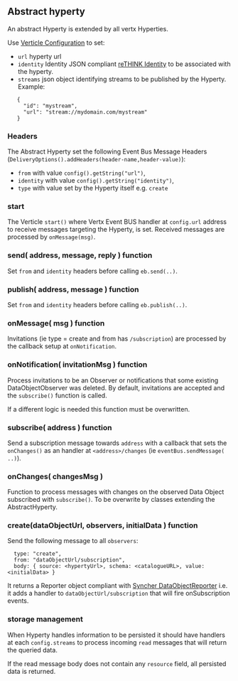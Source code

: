 ## Abstract hyperty

An abstract Hyperty is extended by all vertx Hyperties.

Use [Verticle Configuration](http://vertx.io/docs/vertx-core/java/#_passing_configuration_to_a_verticle) to set:

* `url` hyperty url
* `identity` Identity JSON compliant [reTHINK Identity](https://rethink-project.github.io/specs/datamodel/core/user-identity/readme/) to be associated with the hyperty.
* `streams` json object identifying streams to be published by the Hyperty. Example:

```
   {
     "id": "mystream",
     "url": "stream://mydomain.com/mystream"
   }
```
### Headers

The Abstract Hyperty set the following Event Bus Message Headers (`DeliveryOptions().addHeaders(header-name,header-value)`):

* `from` with value `config().getString("url")`,
* `identity` with value `config().getString("identity")`,
* `type` with value set by the Hyperty itself e.g. `create`

### start

The Verticle `start()` where Vertx Event BUS handler at `config.url` address to receive messages targeting the Hyperty, is set. Received messages are processed by `onMessage(msg)`.

### send( address, message, reply ) function

Set `from` and `identity` headers before calling `eb.send(..)`.

### publish( address, message ) function

Set `from` and `identity` headers before calling `eb.publish(..)`.

### onMessage( msg ) function

Invitations (ie type = create and from has `/subscription`) are processed by the callback setup at `onNotification`.

### onNotification( invitationMsg ) function

Process invitations to be an Observer or notifications that some existing DataObjectObserver was deleted. By default, invitations are accepted and the `subscribe()` function is called.

If a different logic is needed this function must be overwritten.

### subscribe( address ) function

Send a subscription message towards `address` with a callback that sets the `onChanges()` as an handler at `<address>/changes` (ie `eventBus.sendMessage( ..)`).

### onChanges( changesMsg )

Function to process messages with changes on the observed Data Object subscribed with `subscribe()`. To be overwrite by classes extending the AbstractHyperty.

### create(dataObjectUrl, observers, initialData ) function

Send the following message to all `observers`:

```
  type: "create",
  from: "dataObjectUrl/subscription",
  body: { source: <hypertyUrl>, schema: <catalogueURL>, value: <initialData> }
```

It returns a Reporter object compliant with [Syncher DataObjectReporter](https://github.com/reTHINK-project/specs/blob/master/service-framework/syncher.md) i.e. it adds a handler to `dataObjectUrl/subscription` that will fire onSubscription events.

### storage management

When Hyperty handles information to be persisted it should have handlers at each `config.streams` to process incoming `read` messages that will return the queried data.

If the read message body does not contain any `resource` field, all persisted data is returned.
